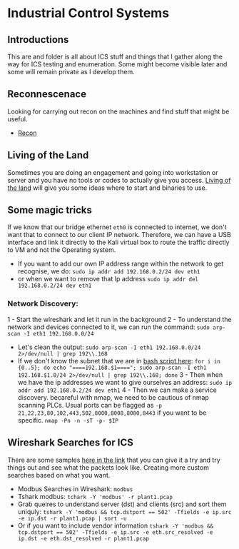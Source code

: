 # Industrial Control Systems

## Introductions
This are and folder is all about ICS stuff and things that I gather along the way for ICS testing and enumeration. Some might become visible later and some will remain private as I develop them.


## Reconnescenace
Looking for carrying out recon on the machines and find stuff that might be useful.
- [Recon](/offensive/README.md)


## Living of the Land
Sometimes you are doing an engagement and going into workstation or server and you have no tools or codes to actually give you access. [Living of the land](/ICS/lol.md) will give you some ideas where to start and binaries to use.


## Some magic tricks
If we know that our bridge ethernet `eth0` is connected to internet, we don't want that to connect to our client IP network. Therefore, we can have a USB interface and link it directly to the Kali virtual box to route the traffic directly to VM and not the Operating system.

- If you want to add our own IP address range within the network to get recognise, we do:
  `sudo ip addr add 192.168.0.2/24 dev eth1`
- or when we want to remove that Ip address
  `sudo ip addr del 192.168.0.2/24 dev eth1`

### Network Discovery:
1 - Start the wireshark and let it run in the background
2 - To understand the network and devices connected to it, we can run the command: `sudo arp-scan -I eth1 192.168.0.0/24`
  - Let's clean the output: `sudo arp-scan -I eth1 192.168.0.0/24 2>/dev/null | grep 192\\.168`
  - If we don't know the subnet that we are in [bash script here](/ICS/scripts/arp_scan_discovery.md):
    `for i in {0..5}; do echo "====192.168.$1===="; sudo arp-scan -I eth1 192.168.$1.0/24 2>/dev/null | grep 192\\.168; done`
3 - Then when we have the ip addresses we want to give ourselves an address:
  `sudo ip addr add 192.168.0.2/24 dev eth1`
4 - Then we can make a service discovery. becareful with nmap, we need to be cautious of nmap scanning PLCs. Usual ports can be flagged as `-p 21,22,23,80,102,443,502,8000,8008,8080,8443` if you want to be specific.
  `nmap -Pn -n -sT -p- $IP`


## Wireshark Searches for ICS
There are some samples [here in the link](https://github.com/ControlThings-io/ct-samples/tree/master/Protocols) that you can give it a try and try things out and see what the packets look like. Creating more custom searches based on what you want.
- Modbus Searches in Wireshark: `modbus`
- Tshark modbus: `tchark -Y 'modbus' -r plant1.pcap`
- Grab queires to understand server (dst) and clients (src) and sort them uniquly:
  `tshark -Y 'modbus && tcp.dstport == 502' -Tfields -e ip.src -e ip.dst -r plant1.pcap | sort -u`
- Or if you want to include vendor information
  `tshark -Y 'modbus && tcp.dstport == 502' -Tfields -e ip.src -e eth.src_resolved -e ip.dst -e eth.dst_resolved -r plant1.pcap`
